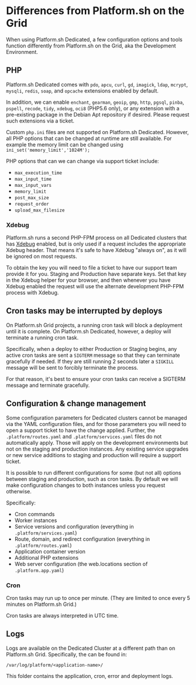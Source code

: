 # Differences from Platform.sh on the Grid

When using Platform.sh Dedicated, a few configuration options and tools function differently from Platform.sh on the Grid, aka the Development Environment.

## PHP

Platform.sh Dedicated comes with `pdo`, `apcu`, `curl`, `gd`, `imagick`, `ldap`, `mcrypt`, `mysqli`, `redis`, `soap`, and `opcache` extensions enabled by default.

In addition, we can enable `enchant`, `gearman`, `geoip`, `gmp`, `http`, `pgsql`, `pinba`, `pspell`, `recode`, `tidy`, `xdebug`, `oci8` (PHP5.6 only), or any extension with a pre-existing package in the Debian Apt repository if desired.  Please request such extensions via a ticket.

Custom `php.ini` files are not supported on Platform.sh Dedicated. However, all PHP options that can be changed at runtime are still available. For example the memory limit can be changed using `ini_set('memory_limit','1024M');`

PHP options that can we can change via support ticket include:

* `max_execution_time`
* `max_input_time`
* `max_input_vars`
* `memory_limit`
* `post_max_size`
* `request_order`
* `upload_max_filesize`

### Xdebug

Platform.sh runs a second PHP-FPM process on all Dedicated clusters that has [Xdebug](https://xdebug.org/) enabled, but is only used if a request includes the appropriate Xdebug header.  That means it's safe to have Xdebug "always on", as it will be ignored on most requests.

To obtain the key you will need to file a ticket to have our support team provide it for you.  Staging and Production have separate keys.  Set that key in the Xdebug helper for your browser, and then whenever you have Xdebug enabled the request will use the alternate development PHP-FPM process with Xdebug.

## Cron tasks may be interrupted by deploys

On Platform.sh Grid projects, a running cron task will block a deployment until it is complete.  On Platform.sh Dedicated, however, a deploy will terminate a running cron task.

Specifically, when a deploy to either Production or Staging begins, any active cron tasks are sent a `SIGTERM` message so that they can terminate gracefully if needed.  If they are still running 2 seconds later a `SIGKILL` message will be sent to forcibly terminate the process.

For that reason, it's best to ensure your cron tasks can receive a SIGTERM message and terminate gracefully.

## Configuration & change management

Some configuration parameters for Dedicated clusters cannot be managed via the YAML configuration files, and for those parameters you will need to open a support ticket to have the change applied.  Further, the `.platform/routes.yaml` and `.platform/services.yaml` files do not automatically apply.  Those will apply on the development environments but not on the staging and production instances.  Any existing service upgrades or new service additions to staging and production will require a support ticket.

It is possible to run different configurations for some (but not all) options between staging and production, such as cron tasks.  By default we will make configuration changes to both instances unless you request otherwise.

Specifically:

* Cron commands
* Worker instances
* Service versions and configuration (everything in `.platform/services.yaml`)
* Route, domain, and redirect configuration (everything in `.platform/routes.yaml`)
* Application container version
* Additional PHP extensions
* Web server configuration (the web.locations section of `.platform.app.yaml`)

### Cron

Cron tasks may run up to once per minute.  (They are limited to once every 5 minutes on Platform.sh Grid.)

Cron tasks are always interpreted in UTC time.

## Logs

Logs are available on the Dedicated Cluster at a different path than on Platform.sh Grid.  Specifically, the can be found in:

```
/var/log/platform/<application-name>/
```

This folder contains the application, cron, error and deployment logs.
